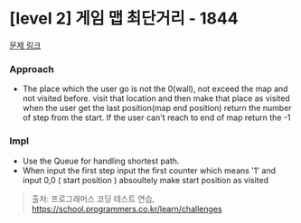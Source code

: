 # [level 2] 게임 맵 최단거리 - 1844 

[문제 링크](https://school.programmers.co.kr/learn/courses/30/lessons/1844) 

### Approach

- The place which the user go is not the 0(wall), not exceed the map and not visited before. visit that location and then make that place as visited when the user get the last position(map end position) return the number of step from the start. If the user can't reach to end of map return the -1


### Impl
- Use the Queue for handling shortest path.
- When input the first step input the first counter which means '1' and input 0,0 ( start position ) absoultely make start position as visited

> 출처: 프로그래머스 코딩 테스트 연습, https://school.programmers.co.kr/learn/challenges
